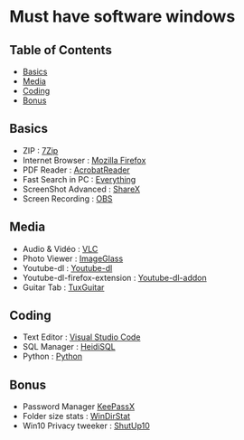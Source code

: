 # Must have software windows

## Table of Contents

 * [Basics](#Basics) 
 * [Media](#Media)
 * [Coding](#Coding)
 * [Bonus](#Bonus)

## Basics
* ZIP : [7Zip](https://www.7-zip.org/)
* Internet Browser : [Mozilla Firefox](https://www.mozilla.org/fr/firefox/new/)
* PDF Reader : [AcrobatReader](https://get.adobe.com/fr/reader/)
* Fast Search in PC : [Everything](https://www.voidtools.com/)
* ScreenShot Advanced : [ShareX](https://getsharex.com/)
* Screen Recording : [OBS](https://obsproject.com/fr/welcome)


## Media
* Audio & Vidéo : [VLC](https://www.videolan.org/vlc/download-windows.fr.html)
* Photo Viewer : [ImageGlass](https://imageglass.org/)
* Youtube-dl : [Youtube-dl](https://github.com/ytdl-org/youtube-dl)
* Youtube-dl-firefox-extension : [Youtube-dl-addon](https://github.com/UnknownPlatypus/yt-dl-firefox-extension)
* Guitar Tab : [TuxGuitar](https://tuxguitar.fr.uptodown.com/windows)

## Coding
* Text Editor : [Visual Studio Code](https://code.visualstudio.com/)
* SQL Manager : [HeidiSQL](https://www.heidisql.com/download.php)
* Python : [Python](https://www.python.org/downloads/)


## Bonus
* Password Manager [KeePassX](https://www.keepassx.org/downloads)
* Folder size stats : [WinDirStat](https://windirstat.net/download.html)
* Win10 Privacy tweeker : [ShutUp10](https://www.oo-software.com/fr/shutup10)




